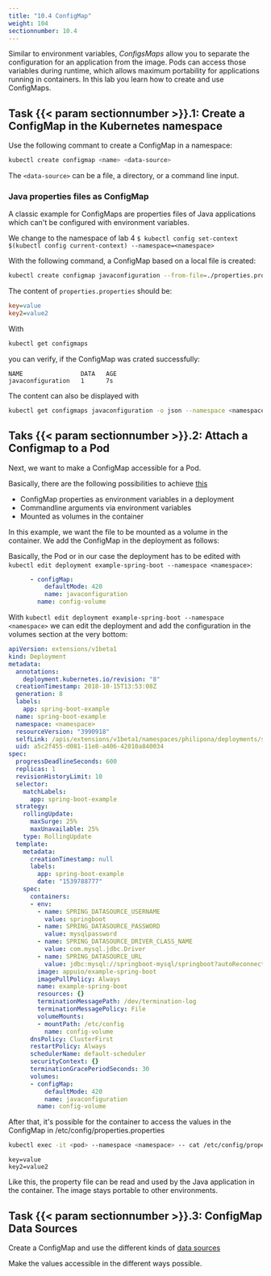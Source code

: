 ```yaml
---
title: "10.4 ConfigMap"
weight: 104
sectionnumber: 10.4
---
```


Similar to environment variables, _ConfigsMaps_ allow you to separate the configuration for an application from the image. Pods can access those variables during runtime, which allows maximum portability for applications running in containers.
In this lab you learn how to create and use ConfigMaps.


## Task {{< param sectionnumber >}}.1: Create a ConfigMap in the Kubernetes namespace

Use the following commant to create a ConfigMap in a namespace:

```bash
kubectl create configmap <name> <data-source>
```

The `<data-source>` can be a file, a directory, or a command line input.


### Java properties files as ConfigMap

A classic example for ConfigMaps are properties files of Java applications which can't be configured with environment variables.

We change to the namespace of lab 4 `$ kubectl config set-context $(kubectl config current-context) --namespace=<namespace>`

With the following command, a ConfigMap based on a local file is created:

```bash
kubectl create configmap javaconfiguration --from-file=./properties.properties
```

The content of `properties.properties` should be:

```ini
key=value
key2=value2
```

With

```bash
kubectl get configmaps
```

you can verify, if the ConfigMap was crated successfully:

```
NAME                DATA   AGE
javaconfiguration   1      7s
```

The content can also be displayed with

```bash
kubectl get configmaps javaconfiguration -o json --namespace <namespace>
```


## Taks {{< param sectionnumber >}}.2: Attach a Configmap to a Pod

Next, we want to make a ConfigMap accessible for a Pod.

Basically, there are the following possibilities to achieve [this](https://kubernetes.io/docs/tasks/configure-pod-container/configure-pod-configmap/)

* ConfigMap properties as environment variables in a deployment
* Commandline arguments via environment variables
* Mounted as volumes in the container

In this example, we want the file to be mounted as a volume in the container. We add the ConfigMap in the deployment as follows:


Basically, the Pod or in our case the deployment has to be edited with `kubectl edit deployment example-spring-boot --namespace <namespace>`:

```yaml
      - configMap:
          defaultMode: 420
          name: javaconfiguration
        name: config-volume

```

With `kubectl edit deployment example-spring-boot --namespace <namespace>` we can edit the deployment and add the configuration in the volumes section at the very bottom:


```yaml
apiVersion: extensions/v1beta1
kind: Deployment
metadata:
  annotations:
    deployment.kubernetes.io/revision: "8"
  creationTimestamp: 2018-10-15T13:53:08Z
  generation: 8
  labels:
    app: spring-boot-example
  name: spring-boot-example
  namespace: <namespace>
  resourceVersion: "3990918"
  selfLink: /apis/extensions/v1beta1/namespaces/philipona/deployments/spring-boot-example
  uid: a5c2f455-d081-11e8-a406-42010a840034
spec:
  progressDeadlineSeconds: 600
  replicas: 1
  revisionHistoryLimit: 10
  selector:
    matchLabels:
      app: spring-boot-example
  strategy:
    rollingUpdate:
      maxSurge: 25%
      maxUnavailable: 25%
    type: RollingUpdate
  template:
    metadata:
      creationTimestamp: null
      labels:
        app: spring-boot-example
        date: "1539788777"
    spec:
      containers:
      - env:
        - name: SPRING_DATASOURCE_USERNAME
          value: springboot
        - name: SPRING_DATASOURCE_PASSWORD
          value: mysqlpassword
        - name: SPRING_DATASOURCE_DRIVER_CLASS_NAME
          value: com.mysql.jdbc.Driver
        - name: SPRING_DATASOURCE_URL
          value: jdbc:mysql://springboot-mysql/springboot?autoReconnect=true
        image: appuio/example-spring-boot
        imagePullPolicy: Always
        name: example-spring-boot
        resources: {}
        terminationMessagePath: /dev/termination-log
        terminationMessagePolicy: File
        volumeMounts:
        - mountPath: /etc/config
          name: config-volume
      dnsPolicy: ClusterFirst
      restartPolicy: Always
      schedulerName: default-scheduler
      securityContext: {}
      terminationGracePeriodSeconds: 30
      volumes:
      - configMap:
          defaultMode: 420
          name: javaconfiguration
        name: config-volume

```

After that, it's possible for the container to access the values in the ConfigMap in /etc/config/properties.properties

```bash
kubectl exec -it <pod> --namespace <namespace> -- cat /etc/config/properties.properties
```

```
key=value
key2=value2
```

Like this, the property file can be read and used by the Java application in the container. The image stays portable to other environments.


## Task {{< param sectionnumber >}}.3: ConfigMap Data Sources

Create a ConfigMap and use the different kinds of [data sources](https://kubernetes.io/docs/tasks/configure-pod-container/configure-pod-configmap/)

Make the values accessible in the different ways possible.
